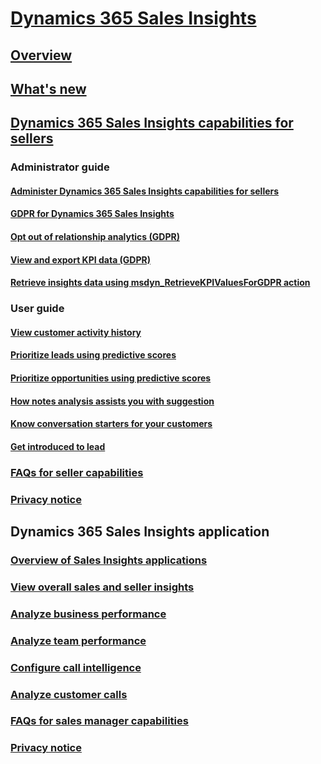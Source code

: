 # [Dynamics 365 Sales Insights](help-hub.md)
## [Overview](overview.md)
## [What's new](whats-new.md)

## [Dynamics 365 Sales Insights capabilities for sellers](../sales/dynamics-365-ai-for-sales.md)
### Administrator guide 
#### [Administer Dynamics 365 Sales Insights capabilities for sellers](../sales/configure-enable-dynamics-365-ai-sales.md)
#### [GDPR for Dynamics 365 Sales Insights](../sales/embedded-intelligence-gdpr.md)
#### [Opt out of relationship analytics (GDPR)](../sales/optout-relationship-analytics-gdpr.md)
#### [View and export KPI data (GDPR)](../sales/view-export-KPI-data-gdpr.md)
#### [Retrieve insights data using msdyn_RetrieveKPIValuesForGDPR action](../sales/retrieve-insights-data-msdyn-RetrieveTypeValuesFromDCI.md)
### User guide
#### [View customer activity history](../sales/relationship-analytics.md)
#### [Prioritize leads using predictive scores](../sales/work-predictive-lead-scoring.md)
#### [Prioritize opportunities using predictive scores](../sales/work-predictive-opportunity-scoring.md)
#### [How notes analysis assists you with suggestion](../sales/notes-analysis.md)
#### [Know conversation starters for your customers](../sales/talking-points.md)
#### [Get introduced to lead](../sales/who-knows-whom.md)
### [FAQs for seller capabilities](faqs-seller-app.md)
### [Privacy notice](privacy-notice-seller.md)

## Dynamics 365 Sales Insights application

### [Overview of Sales Insights applications](../sales/dynamics365-sales-insights-app.md)
### [View overall sales and seller insights](../sales/dynamics365-sales-insights-app-home-page.md)
### [Analyze business performance](../sales/d365-ai-business-performance.md)
### [Analyze team performance](../sales/d365-ai-team-performance.md)
### [Configure call intelligence](../sales/configure-call-intelligence.md)
### [Analyze customer calls](../sales/call-intelligence.md)
### [FAQs for sales manager capabilities](faqs-sales-manager-app.md)
### [Privacy notice](privacy-notice-manager.md)